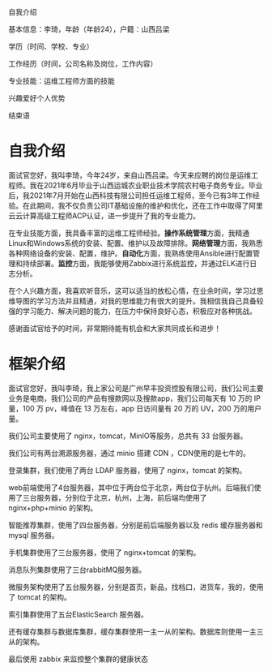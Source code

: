 自我介绍

基本信息：李琦，年龄（年龄24），户籍：山西吕梁

学历（时间、学校、专业）

工作经历（时间，公司名称及岗位，工作内容）

专业技能：运维工程师方面的技能

兴趣爱好个人优势

结束语

# 自我介绍

面试官您好，我叫李琦，今年24岁，来自山西吕梁。今天来应聘的岗位是运维工程师。我在2021年6月毕业于山西运城农业职业技术学院农村电子商务专业。毕业后，我2021年7月开始在山西科技有限公司担任运维工程师，至今已有3年工作经验。在此期间，我不仅负责公司IT基础设施的维护和优化，还在工作中取得了阿里云云计算高级工程师ACP认证，进一步提升了我的专业能力。

在专业技能方面，我具备丰富的运维工程师经验。**操作系统管理**方面，我精通Linux和Windows系统的安装、配置、维护以及故障排除。**网络管理**方面，我熟悉各种网络设备的安装、配置，维护。**自动化**方面，我熟练使用Ansible进行配置管理和持续部署。**监控**方面，我能够使用Zabbix进行系统监控，并通过ELK进行日志分析。

在个人兴趣方面，我喜欢听音乐，这可以适当的放松心情，在业余时间，学习过思维导图的学习方法并且精通，对我的思维能力有很大的提升。我相信我自己具备较强的学习能力、解决问题的能力，在压力中保持良好心态，积极应对各种挑战。

感谢面试官给予的时间，非常期待能有机会和大家共同成长和进步！

# 框架介绍

面试官您好，我叫李琦，我上家公司是广州早丰投资控股有限公司，我们公司主要业务是电商，我们公司的产品有搜款网以及搜款app，我们公司每天有 10 万的 IP 量，100 万 pv，峰值在 13 万左右，app 日访问量有 20 万的 UV，200 万的用户量。

我们公司主要使用了 nginx，tomcat，MinIO等服务，总共有 33 台服务器。

我们公司有两台溯源服务器，通过 minio 搭建 CDN ，CDN使用的是七牛的。

登录集群，我们使用了两台 LDAP 服务器，使用了 nginx，tomcat 的架构。

web前端使用了4台服务器，其中位于两台位于北京，两台位于杭州。后端我们使用了三台服务器，分别位于北京，杭州，上海，前后端均使用了 nginx+php+minio 的架构。

智能推荐集群，使用了四台服务器，分别是前后端服务器以及 redis 缓存服务器和 mysql 服务器。

手机集群使用了三台服务器，使用了 nginx+tomcat 的架构。

消息队列集群使用了三台rabbitMQ服务器。

微服务架构使用了五台服务器，分别是首页，新品，找档口，进货车，我的，使用了 tomcat 的架构。

索引集群使用了五台ElasticSearch 服务器。

还有缓存集群与数据库集群，缓存集群使用一主一从的架构。数据库则使用一主三从的架构。

最后使用 zabbix 来监控整个集群的健康状态